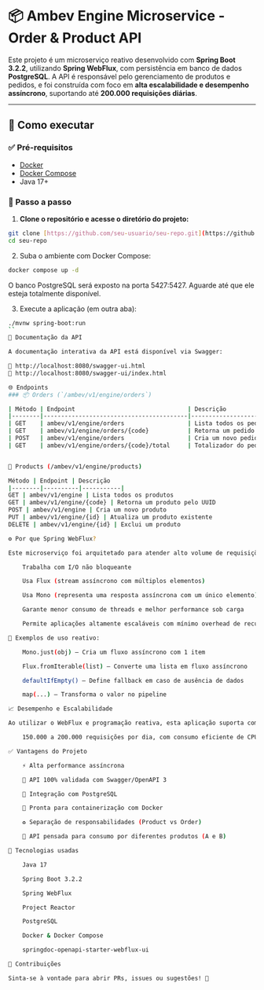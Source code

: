 # 📦 Ambev Engine Microservice - Order & Product API

Este projeto é um microserviço reativo desenvolvido com **Spring Boot 3.2.2**, utilizando **Spring WebFlux**, com persistência em banco de dados **PostgreSQL**. A API é responsável pelo gerenciamento de produtos e pedidos, e foi construída com foco em **alta escalabilidade e desempenho assíncrono**, suportando até **200.000 requisições diárias**.

---

## 🚀 Como executar

### ✅ Pré-requisitos

- [Docker](https://www.docker.com/)
- [Docker Compose](https://docs.docker.com/compose/install/)
- Java 17+

### 🧱 Passo a passo

1. **Clone o repositório e acesse o diretório do projeto:**

```bash
git clone [https://github.com/seu-usuario/seu-repo.git](https://github.com/bryan-cda/challenge-mouts.git)
cd seu-repo

```

2. Suba o ambiente com Docker Compose:

```bash
docker compose up -d
```

O banco PostgreSQL será exposto na porta 5427:5427. Aguarde até que ele esteja totalmente disponível.

3. Execute a aplicação (em outra aba):

```bash
./mvnw spring-boot:run
``
📖 Documentação da API

A documentação interativa da API está disponível via Swagger:

🔗 http://localhost:8080/swagger-ui.html
🔗 http://localhost:8080/swagger-ui/index.html

🌐 Endpoints
### 📦 Orders (`/ambev/v1/engine/orders`)

| Método | Endpoint                                | Descrição                                        |
|--------|-----------------------------------------|--------------------------------------------------|
| GET    | ambev/v1/engine/orders                  | Lista todos os pedidos (Produto A)              |
| GET    | ambev/v1/engine/orders/{code}           | Retorna um pedido pelo código UUID (Produto A)  |
| POST   | ambev/v1/engine/orders                  | Cria um novo pedido                             |
| GET    | ambev/v1/engine/orders/{code}/total     | Totalizador do pedido, chamado pelo Produto B   |


📄 Products (/ambev/v1/engine/products)

Método | Endpoint | Descrição
|--------|----------|-----------|
GET | ambev/v1/engine | Lista todos os produtos
GET | ambev/v1/engine/{code} | Retorna um produto pelo UUID
POST | ambev/v1/engine | Cria um novo produto
PUT | ambev/v1/engine/{id} | Atualiza um produto existente
DELETE | ambev/v1/engine/{id} | Exclui um produto

⚙️ Por que Spring WebFlux?

Este microserviço foi arquitetado para atender alto volume de requisições simultâneas. O Spring WebFlux é baseado no paradigma reativo, usando Project Reactor, que:

    Trabalha com I/O não bloqueante

    Usa Flux (stream assíncrono com múltiplos elementos)

    Usa Mono (representa uma resposta assíncrona com um único elemento)

    Garante menor consumo de threads e melhor performance sob carga

    Permite aplicações altamente escaláveis com mínimo overhead de recursos

📌 Exemplos de uso reativo:

    Mono.just(obj) — Cria um fluxo assíncrono com 1 item

    Flux.fromIterable(list) — Converte uma lista em fluxo assíncrono

    defaultIfEmpty() — Define fallback em caso de ausência de dados

    map(...) — Transforma o valor no pipeline

📈 Desempenho e Escalabilidade

Ao utilizar o WebFlux e programação reativa, esta aplicação suporta com facilidade:

    150.000 a 200.000 requisições por dia, com consumo eficiente de CPU e memória, mesmo sob múltiplos usuários concorrentes.

✅ Vantagens do Projeto

    ⚡ Alta performance assíncrona

    🧪 API 100% validada com Swagger/OpenAPI 3

    🐘 Integração com PostgreSQL

    🐳 Pronta para containerização com Docker

    ♻️ Separação de responsabilidades (Product vs Order)

    🔗 API pensada para consumo por diferentes produtos (A e B)

📄 Tecnologias usadas

    Java 17

    Spring Boot 3.2.2

    Spring WebFlux

    Project Reactor

    PostgreSQL

    Docker & Docker Compose

    springdoc-openapi-starter-webflux-ui

🧠 Contribuições

Sinta-se à vontade para abrir PRs, issues ou sugestões! 🚀
